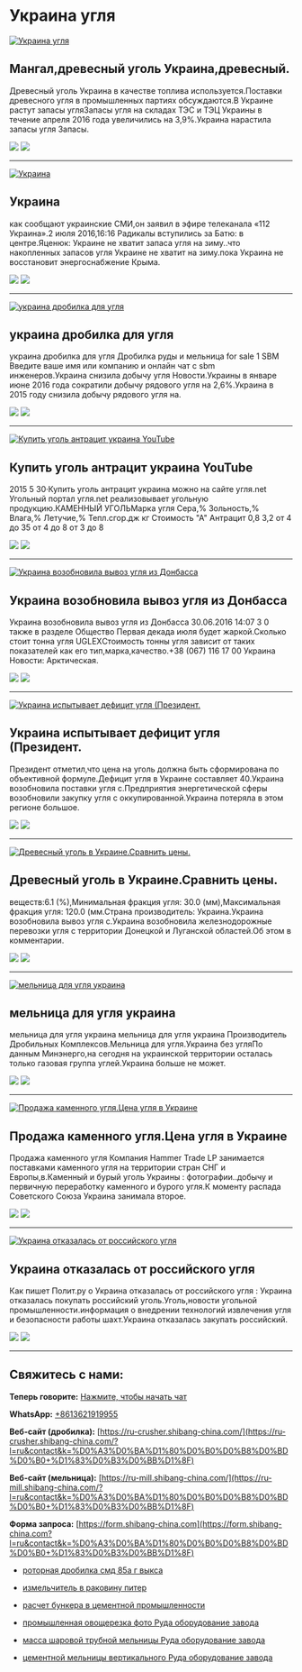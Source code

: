 # Украина угля

<a href="https://swt.shibang-china.com/?l=ru&img&k=%D0%A3%D0%BA%D1%80%D0%B0%D0%B8%D0%BD%D0%B0+%D1%83%D0%B3%D0%BB%D1%8F" target="_blank">![Украина угля](http://static.shibang-china.com/all-800x300/926.jpg)</a>

## Мангал,древесный уголь Украина,древесный.
Древесный уголь Украина в качестве топлива используется.Поставки древесного угля в промышленных партиях обсуждаются.В Украине растут запасы угляЗапасы угля на складах ТЭС и ТЭЦ Украины в течение апреля 2016 года увеличились на 3,9%.Украина нарастила запасы угля Запасы.


<a href="https://whatsapp.shibangsoft.com/WhatsApp.php" target="_blank" title="WhatsApp">![](http://static.shibang-china.com/icon/whatsapp.png)</a> <a href="https://swt.shibang-china.com/?l=ru&icon&k=%D0%A3%D0%BA%D1%80%D0%B0%D0%B8%D0%BD%D0%B0+%D1%83%D0%B3%D0%BB%D1%8F" target="_blank">![](http://static.shibang-china.com/icon/chat-ru.png)</a>

---

<a href="https://swt.shibang-china.com/?l=ru&img&k=%D0%A3%D0%BA%D1%80%D0%B0%D0%B8%D0%BD%D0%B0+%D1%83%D0%B3%D0%BB%D1%8F" target="_blank">![Украина](http://static.shibang-china.com/all-800x300/535.jpg)</a>

## Украина
как сообщают украинские СМИ,он заявил в эфире телеканала «112 Украина».2 июля 2016,16:16 Радикалы вступились за Батю: в центре.Яценюк: Украине не хватит запаса угля на зиму..что накопленных запасов угля Украине не хватит на зиму.пока Украина не восстановит энергоснабжение Крыма.


<a href="https://whatsapp.shibangsoft.com/WhatsApp.php" target="_blank" title="WhatsApp">![](http://static.shibang-china.com/icon/whatsapp.png)</a> <a href="https://swt.shibang-china.com/?l=ru&icon&k=%D0%A3%D0%BA%D1%80%D0%B0%D0%B8%D0%BD%D0%B0+%D1%83%D0%B3%D0%BB%D1%8F" target="_blank">![](http://static.shibang-china.com/icon/chat-ru.png)</a>

---

<a href="https://swt.shibang-china.com/?l=ru&img&k=%D0%A3%D0%BA%D1%80%D0%B0%D0%B8%D0%BD%D0%B0+%D1%83%D0%B3%D0%BB%D1%8F" target="_blank">![украина дробилка для угля](http://static.shibang-china.com/all-800x300/1358.jpg)</a>

## украина дробилка для угля
украина дробилка для угля Дробилка руды и мельница for sale 1 SBM Введите ваше имя или компанию и онлайн чат с sbm инженеров.Украина снизила добычу угля Новости.Украины в январе июне 2016 года сократили добычу рядового угля на 2,6%.Украина в 2015 году снизила добычу рядового угля на.


<a href="https://whatsapp.shibangsoft.com/WhatsApp.php" target="_blank" title="WhatsApp">![](http://static.shibang-china.com/icon/whatsapp.png)</a> <a href="https://swt.shibang-china.com/?l=ru&icon&k=%D0%A3%D0%BA%D1%80%D0%B0%D0%B8%D0%BD%D0%B0+%D1%83%D0%B3%D0%BB%D1%8F" target="_blank">![](http://static.shibang-china.com/icon/chat-ru.png)</a>

---

<a href="https://swt.shibang-china.com/?l=ru&img&k=%D0%A3%D0%BA%D1%80%D0%B0%D0%B8%D0%BD%D0%B0+%D1%83%D0%B3%D0%BB%D1%8F" target="_blank">![Купить уголь антрацит украина YouTube](http://static.shibang-china.com/all-800x300/463.jpg)</a>

## Купить уголь антрацит украина YouTube
2015 5 30·Купить уголь антрацит украина можно на сайте угля.net Угольный портал угля.net реализовывает угольную продукцию.КАМЕННЫЙ УГОЛЬМарка угля Сера,% Зольность,% Влага,% Летучие,% Тепл.сгор.дж кг Стоимость "А" Антрацит 0,8 3,2 от 4 до 35 от 4 до 8 от 3 до 8


<a href="https://whatsapp.shibangsoft.com/WhatsApp.php" target="_blank" title="WhatsApp">![](http://static.shibang-china.com/icon/whatsapp.png)</a> <a href="https://swt.shibang-china.com/?l=ru&icon&k=%D0%A3%D0%BA%D1%80%D0%B0%D0%B8%D0%BD%D0%B0+%D1%83%D0%B3%D0%BB%D1%8F" target="_blank">![](http://static.shibang-china.com/icon/chat-ru.png)</a>

---

<a href="https://swt.shibang-china.com/?l=ru&img&k=%D0%A3%D0%BA%D1%80%D0%B0%D0%B8%D0%BD%D0%B0+%D1%83%D0%B3%D0%BB%D1%8F" target="_blank">![Украина возобновила вывоз угля из Донбасса](http://static.shibang-china.com/all-800x300/725.jpg)</a>

## Украина возобновила вывоз угля из Донбасса
Украина возобновила вывоз угля из Донбасса 30.06.2016 14:07 3 0 также в разделе Общество Первая декада июля будет жаркой.Сколько стоит тонна угля UGLEXСтоимость тонны угля зависит от таких показателей как его тип,марка,качество.+38 (067) 116 17 00 Украина Новости: Арктическая.


<a href="https://whatsapp.shibangsoft.com/WhatsApp.php" target="_blank" title="WhatsApp">![](http://static.shibang-china.com/icon/whatsapp.png)</a> <a href="https://swt.shibang-china.com/?l=ru&icon&k=%D0%A3%D0%BA%D1%80%D0%B0%D0%B8%D0%BD%D0%B0+%D1%83%D0%B3%D0%BB%D1%8F" target="_blank">![](http://static.shibang-china.com/icon/chat-ru.png)</a>

---

<a href="https://swt.shibang-china.com/?l=ru&img&k=%D0%A3%D0%BA%D1%80%D0%B0%D0%B8%D0%BD%D0%B0+%D1%83%D0%B3%D0%BB%D1%8F" target="_blank">![Украина испытывает дефицит угля (Президент.](http://static.shibang-china.com/all-800x300/832.jpg)</a>

## Украина испытывает дефицит угля (Президент.
Президент отметил,что цена на уголь должна быть сформирована по объективной формуле.Дефицит угля в Украине составляет 40.Украина возобновила поставки угля с.Предприятия энергетической сферы возобновили закупку угля с оккупированной.Украина потеряла в этом регионе большое.


<a href="https://whatsapp.shibangsoft.com/WhatsApp.php" target="_blank" title="WhatsApp">![](http://static.shibang-china.com/icon/whatsapp.png)</a> <a href="https://swt.shibang-china.com/?l=ru&icon&k=%D0%A3%D0%BA%D1%80%D0%B0%D0%B8%D0%BD%D0%B0+%D1%83%D0%B3%D0%BB%D1%8F" target="_blank">![](http://static.shibang-china.com/icon/chat-ru.png)</a>

---

<a href="https://swt.shibang-china.com/?l=ru&img&k=%D0%A3%D0%BA%D1%80%D0%B0%D0%B8%D0%BD%D0%B0+%D1%83%D0%B3%D0%BB%D1%8F" target="_blank">![Древесный уголь в Украине.Сравнить цены.](http://static.shibang-china.com/all-800x300/337.jpg)</a>

## Древесный уголь в Украине.Сравнить цены.
веществ:6.1 (%),Минимальная фракция угля: 30.0 (мм),Максимальная фракция угля: 120.0 (мм.Страна производитель: Украина.Украина возобновила вывоз угля с.Украина возобновила железнодорожные перевозки угля с территории Донецкой и Луганской областей.Об этом в комментарии.


<a href="https://whatsapp.shibangsoft.com/WhatsApp.php" target="_blank" title="WhatsApp">![](http://static.shibang-china.com/icon/whatsapp.png)</a> <a href="https://swt.shibang-china.com/?l=ru&icon&k=%D0%A3%D0%BA%D1%80%D0%B0%D0%B8%D0%BD%D0%B0+%D1%83%D0%B3%D0%BB%D1%8F" target="_blank">![](http://static.shibang-china.com/icon/chat-ru.png)</a>

---

<a href="https://swt.shibang-china.com/?l=ru&img&k=%D0%A3%D0%BA%D1%80%D0%B0%D0%B8%D0%BD%D0%B0+%D1%83%D0%B3%D0%BB%D1%8F" target="_blank">![мельница для угля украина](http://static.shibang-china.com/all-800x300/1280.jpg)</a>

## мельница для угля украина
мельница для угля украина мельница для угля украина Производитель Дробильных Комплексов.Мельница для угля.Украина без угляПо данным Минэнерго,на сегодня на украинской территории осталась только газовая группа углей.Украина больше не может.


<a href="https://whatsapp.shibangsoft.com/WhatsApp.php" target="_blank" title="WhatsApp">![](http://static.shibang-china.com/icon/whatsapp.png)</a> <a href="https://swt.shibang-china.com/?l=ru&icon&k=%D0%A3%D0%BA%D1%80%D0%B0%D0%B8%D0%BD%D0%B0+%D1%83%D0%B3%D0%BB%D1%8F" target="_blank">![](http://static.shibang-china.com/icon/chat-ru.png)</a>

---

<a href="https://swt.shibang-china.com/?l=ru&img&k=%D0%A3%D0%BA%D1%80%D0%B0%D0%B8%D0%BD%D0%B0+%D1%83%D0%B3%D0%BB%D1%8F" target="_blank">![Продажа каменного угля.Цена угля в Украине](http://static.shibang-china.com/all-800x300/968.jpg)</a>

## Продажа каменного угля.Цена угля в Украине
Продажа каменного угля Компания Hammer Trade LP занимается поставками каменного угля на территории стран СНГ и Европы,в.Каменный и бурый уголь Украины : фотографии..добычу и первичную переработку каменного и бурого угля.К моменту распада Советского Союза Украина занимала второе.


<a href="https://whatsapp.shibangsoft.com/WhatsApp.php" target="_blank" title="WhatsApp">![](http://static.shibang-china.com/icon/whatsapp.png)</a> <a href="https://swt.shibang-china.com/?l=ru&icon&k=%D0%A3%D0%BA%D1%80%D0%B0%D0%B8%D0%BD%D0%B0+%D1%83%D0%B3%D0%BB%D1%8F" target="_blank">![](http://static.shibang-china.com/icon/chat-ru.png)</a>

---

<a href="https://swt.shibang-china.com/?l=ru&img&k=%D0%A3%D0%BA%D1%80%D0%B0%D0%B8%D0%BD%D0%B0+%D1%83%D0%B3%D0%BB%D1%8F" target="_blank">![Украина отказалась от российского угля](http://static.shibang-china.com/all-800x300/1173.jpg)</a>

## Украина отказалась от российского угля
Как пишет Полит.ру о Украина отказалась от российского угля : Украина отказалась покупать российский уголь.Уголь,новости угольной промышленности.информация о внедрении технологий извлечения угля и безопасности работы шахт.Украина отказалась закупать российский.


<a href="https://whatsapp.shibangsoft.com/WhatsApp.php" target="_blank" title="WhatsApp">![](http://static.shibang-china.com/icon/whatsapp.png)</a> <a href="https://swt.shibang-china.com/?l=ru&icon&k=%D0%A3%D0%BA%D1%80%D0%B0%D0%B8%D0%BD%D0%B0+%D1%83%D0%B3%D0%BB%D1%8F" target="_blank">![](http://static.shibang-china.com/icon/chat-ru.png)</a>

---
## Свяжитесь с нами:

**Теперь говорите:** [Нажмите, чтобы начать чат](https://swt.shibang-china.com?l=ru&contact&k=%D0%A3%D0%BA%D1%80%D0%B0%D0%B8%D0%BD%D0%B0+%D1%83%D0%B3%D0%BB%D1%8F)

**WhatsApp:**  [+8613621919955](https://whatsapp.shibangsoft.com/WhatsApp.php)

**Веб-сайт (дробилка):** [https://ru-crusher.shibang-china.com/](https://ru-crusher.shibang-china.com/?l=ru&contact&k=%D0%A3%D0%BA%D1%80%D0%B0%D0%B8%D0%BD%D0%B0+%D1%83%D0%B3%D0%BB%D1%8F)

**Веб-сайт (мельница):** [https://ru-mill.shibang-china.com/](https://ru-mill.shibang-china.com/?l=ru&contact&k=%D0%A3%D0%BA%D1%80%D0%B0%D0%B8%D0%BD%D0%B0+%D1%83%D0%B3%D0%BB%D1%8F)

**Форма запроса:** [https://form.shibang-china.com](https://form.shibang-china.com?l=ru&contact&k=%D0%A3%D0%BA%D1%80%D0%B0%D0%B8%D0%BD%D0%B0+%D1%83%D0%B3%D0%BB%D1%8F)

* [роторная дробилка смд 85а г выкса](../91/%D1%80%D0%BE%D1%82%D0%BE%D1%80%D0%BD%D0%B0%D1%8F%20%D0%B4%D1%80%D0%BE%D0%B1%D0%B8%D0%BB%D0%BA%D0%B0%20%D1%81%D0%BC%D0%B4%2085%D0%B0%20%D0%B3%20%D0%B2%D1%8B%D0%BA%D1%81%D0%B0.md)

* [измельчитель в раковину питер](../105/%D0%B8%D0%B7%D0%BC%D0%B5%D0%BB%D1%8C%D1%87%D0%B8%D1%82%D0%B5%D0%BB%D1%8C%20%D0%B2%20%D1%80%D0%B0%D0%BA%D0%BE%D0%B2%D0%B8%D0%BD%D1%83%20%D0%BF%D0%B8%D1%82%D0%B5%D1%80.md)

* [расчет бункера в цементной промышленности](../92/%D1%80%D0%B0%D1%81%D1%87%D0%B5%D1%82%20%D0%B1%D1%83%D0%BD%D0%BA%D0%B5%D1%80%D0%B0%20%D0%B2%20%D1%86%D0%B5%D0%BC%D0%B5%D0%BD%D1%82%D0%BD%D0%BE%D0%B9%20%D0%BF%D1%80%D0%BE%D0%BC%D1%8B%D1%88%D0%BB%D0%B5%D0%BD%D0%BD%D0%BE%D1%81%D1%82%D0%B8.md)

* [промышленная овощерезка фото Руда оборудование завода](../99/%D0%BF%D1%80%D0%BE%D0%BC%D1%8B%D1%88%D0%BB%D0%B5%D0%BD%D0%BD%D0%B0%D1%8F%20%D0%BE%D0%B2%D0%BE%D1%89%D0%B5%D1%80%D0%B5%D0%B7%D0%BA%D0%B0%20%D1%84%D0%BE%D1%82%D0%BE%20%D0%A0%D1%83%D0%B4%D0%B0%20%D0%BE%D0%B1%D0%BE%D1%80%D1%83%D0%B4%D0%BE%D0%B2%D0%B0%D0%BD%D0%B8%D0%B5%20%D0%B7%D0%B0%D0%B2%D0%BE%D0%B4%D0%B0.md)

* [масса шаровой трубной мельницы Руда оборудование завода](../100/%D0%BC%D0%B0%D1%81%D1%81%D0%B0%20%D1%88%D0%B0%D1%80%D0%BE%D0%B2%D0%BE%D0%B9%20%D1%82%D1%80%D1%83%D0%B1%D0%BD%D0%BE%D0%B9%20%D0%BC%D0%B5%D0%BB%D1%8C%D0%BD%D0%B8%D1%86%D1%8B%20%D0%A0%D1%83%D0%B4%D0%B0%20%D0%BE%D0%B1%D0%BE%D1%80%D1%83%D0%B4%D0%BE%D0%B2%D0%B0%D0%BD%D0%B8%D0%B5%20%D0%B7%D0%B0%D0%B2%D0%BE%D0%B4%D0%B0.md)

* [цементной мельницы вертикального Руда оборудование завода](../98/%D1%86%D0%B5%D0%BC%D0%B5%D0%BD%D1%82%D0%BD%D0%BE%D0%B9%20%D0%BC%D0%B5%D0%BB%D1%8C%D0%BD%D0%B8%D1%86%D1%8B%20%D0%B2%D0%B5%D1%80%D1%82%D0%B8%D0%BA%D0%B0%D0%BB%D1%8C%D0%BD%D0%BE%D0%B3%D0%BE%20%D0%A0%D1%83%D0%B4%D0%B0%20%D0%BE%D0%B1%D0%BE%D1%80%D1%83%D0%B4%D0%BE%D0%B2%D0%B0%D0%BD%D0%B8%D0%B5%20%D0%B7%D0%B0%D0%B2%D0%BE%D0%B4%D0%B0.md)